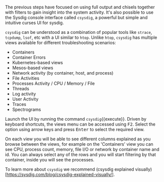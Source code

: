 The previous steps have focused on using full output and chisels together with filters to gain insight into the system activity. It's also possible to use the Sysdig console interface called `csysdig`, a powerful but simple and intuitive curses UI for sysdig.

`csysdig` can be understood as a combination of popular tools like `strace`, `tcpdump`, `lsof`, etc with a UI similar to `htop`. Unlike `htop`, `csysdig` has multiple views available for different troubleshooting scenarios:

- Containers
- Container Errors
- Kubernetes-based views
- Mesos-based views
- Network activity (by container, host, and process)
- File Activities
- Processes Activity / CPU / Memory / File
- Threads
- Log activity
- User Activity
- Traces
- Spectrograms

Launch the UI by running the command `csysdig`{{execute}}. Driven by keyboard shortcuts, the views menu can be accessed using <kbd>F2</kbd>. Select the option using arrow keys and press <kbd>Enter</kbd> to select the required view.

On each view you will be able to see different columns explained as you browse between the views, for example on the 'Containers' view you can see CPU, process count, memory, file I/O or network by container name and id. You can always select any of the rows and you will start filtering by that container, inside you will see the processes.

To learn more about `csysdig` we recommend (csysdig explained visually)[https://sysdig.com/blog/csysdig-explained-visually/].
